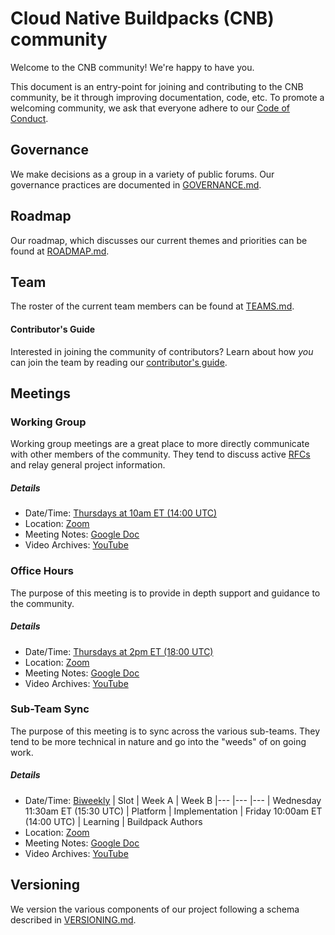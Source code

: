 # Cloud Native Buildpacks (CNB) community

Welcome to the CNB community! We're happy to have you.

This document is an entry-point for joining and contributing to the CNB community, be it through improving documentation, code, etc. To promote a welcoming community, we ask that everyone adhere to our [Code of Conduct](https://github.com/buildpacks/.github/blob/master/CODE_OF_CONDUCT.md).

## Governance
We make decisions as a group in a variety of public forums. Our governance practices are documented in [GOVERNANCE.md](GOVERNANCE.md).

## Roadmap
Our roadmap, which discusses our current themes and priorities can be found at [ROADMAP.md](ROADMAP.md).

## Team
The roster of the current team members can be found at [TEAMS.md](TEAMS.md).

#### Contributor's Guide

Interested in joining the community of contributors? Learn about how _you_ can join the team by reading our [contributor's guide](contributors/guide.md). 

## Meetings

### Working Group

Working group meetings are a great place to more directly communicate with other members of the community. They tend to discuss active [RFCs](https://github.com/buildpacks/rfcs) and relay general project information.

##### Details

  * Date/Time: [Thursdays at 10am ET (14:00 UTC)](https://buildpacks.io/community/#calendar)
  * Location: [Zoom](https://VMware.zoom.us/j/95751108957?pwd=Vlg5dndyL1pYeUxPck1BL2ZSMjQ1UT09)
  * Meeting Notes: [Google Doc](https://docs.google.com/document/d/1sq5TpJO-m8aTzgbAiVlS1QdNovne-3ku9FxxC2S_Zs4/edit)
  * Video Archives: [YouTube](https://www.youtube.com/playlist?list=PL1p8pquzNvRpDbbgZ0db0MRA-W5_w0G1U)

### Office Hours

The purpose of this meeting is to provide in depth support and guidance to the community.

##### Details

  * Date/Time: [Thursdays at 2pm ET (18:00 UTC)](https://buildpacks.io/community/#calendar)
  * Location: [Zoom](https://VMware.zoom.us/j/95751108957?pwd=Vlg5dndyL1pYeUxPck1BL2ZSMjQ1UT09)
  * Meeting Notes: [Google Doc](https://docs.google.com/document/d/1CwixRknj3gAXbi-fTI1-chwtMfy6G3GhdH17aEUjhK0/edit)
  * Video Archives: [YouTube](https://www.youtube.com/playlist?list=PL1p8pquzNvRqnn4R_eOoDxVve2HzY8o0n)

### Sub-Team Sync

The purpose of this meeting is to sync across the various sub-teams. They tend to be more technical in nature and go into the "weeds" of on going work.


##### Details

  * Date/Time: [Biweekly](https://buildpacks.io/community/#calendar)
      | Slot | Week A | Week B
      |---   |---     |---
      | Wednesday 11:30am ET (15:30 UTC) |	Platform |	Implementation
      | Friday 10:00am ET (14:00 UTC) |	Learning |	Buildpack Authors
  * Location: [Zoom](https://vmware.zoom.us/j/91707269913?pwd=bnl1V1JRWWZrSllqaE5rWWp1UHNZdz09)
  * Meeting Notes: [Google Doc](https://docs.google.com/document/d/1zBYJsBwcwLZ5huG4nt7t7kYqaL1W_J12WuLsr2a9mAo/edit)
  * Video Archives: [YouTube](https://www.youtube.com/playlist?list=PL1p8pquzNvRrmgWFRihDcjgv8ra2nCiI6)

## Versioning
We version the various components of our project following a schema described in [VERSIONING.md](VERSIONING.md).
